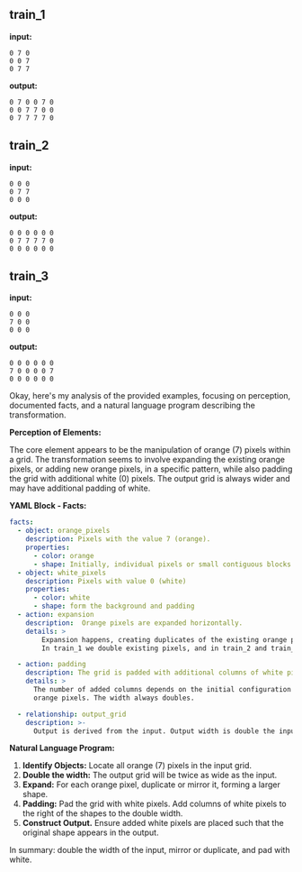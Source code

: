 
## train_1

**input:**
```
0 7 0
0 0 7
0 7 7
```


**output:**
```
0 7 0 0 7 0
0 0 7 7 0 0
0 7 7 7 7 0
```


## train_2

**input:**
```
0 0 0
0 7 7
0 0 0
```


**output:**
```
0 0 0 0 0 0
0 7 7 7 7 0
0 0 0 0 0 0
```


## train_3

**input:**
```
0 0 0
7 0 0
0 0 0
```


**output:**
```
0 0 0 0 0 0
7 0 0 0 0 7
0 0 0 0 0 0
```

Okay, here's my analysis of the provided examples, focusing on perception, documented facts, and a natural language program describing the transformation.

**Perception of Elements:**

The core element appears to be the manipulation of orange (7) pixels within a grid. The transformation seems to involve expanding the existing orange pixels, or adding new orange pixels, in a specific pattern, while also padding the grid with additional white (0) pixels. The output grid is always wider and may have additional padding of white.

**YAML Block - Facts:**


```yaml
facts:
  - object: orange_pixels
    description: Pixels with the value 7 (orange).
    properties:
      - color: orange
      - shape: Initially, individual pixels or small contiguous blocks.
  - object: white_pixels
    description: Pixels with value 0 (white)
    properties:
      - color: white
      - shape: form the background and padding
  - action: expansion
    description:  Orange pixels are expanded horizontally.
    details: >
        Expansion happens, creating duplicates of the existing orange pixels.
        In train_1 we double existing pixels, and in train_2 and train_3 we mirror them.

  - action: padding
    description: The grid is padded with additional columns of white pixels.
    details: >
      The number of added columns depends on the initial configuration of
      orange pixels. The width always doubles.

  - relationship: output_grid
    description: >-
      Output is derived from the input. Output width is double the input width.

```


**Natural Language Program:**

1.  **Identify Objects:** Locate all orange (7) pixels in the input grid.
2.  **Double the width:** The output grid will be twice as wide as the input.
3.  **Expand:** For each orange pixel, duplicate or mirror it, forming a larger shape.
4.  **Padding:** Pad the grid with white pixels. Add columns of white pixels to the right of the shapes to the double width.
5. **Construct Output.** Ensure added white pixels are placed such that the original shape appears in the output.

In summary: double the width of the input, mirror or duplicate, and pad with white.


